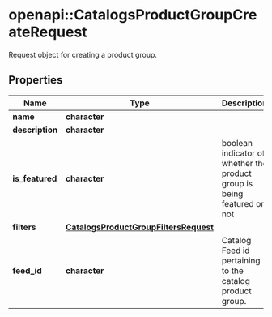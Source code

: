 # openapi::CatalogsProductGroupCreateRequest

Request object for creating a product group.

## Properties
Name | Type | Description | Notes
------------ | ------------- | ------------- | -------------
**name** | **character** |  | 
**description** | **character** |  | [optional] 
**is_featured** | **character** | boolean indicator of whether the product group is being featured or not | [optional] [default to FALSE] 
**filters** | [**CatalogsProductGroupFiltersRequest**](CatalogsProductGroupFiltersRequest.md) |  | 
**feed_id** | **character** | Catalog Feed id pertaining to the catalog product group. | [Pattern: ^\\d+$] 


